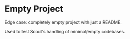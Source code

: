 # Empty Project

Edge case: completely empty project with just a README.

Used to test Scout's handling of minimal/empty codebases.
